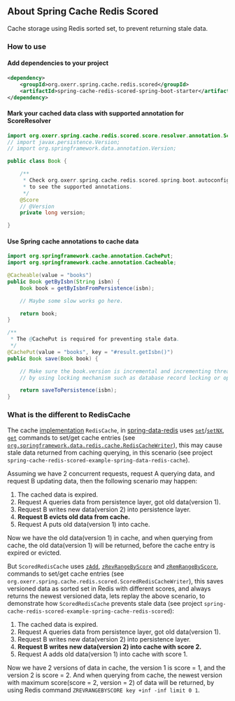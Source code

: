 ## About Spring Cache Redis Scored
Cache storage using Redis sorted set, to prevent returning stale data.

### How to use

#### Add dependencies to your project

```xml
<dependency>
	<groupId>org.oxerr.spring.cache.redis.scored</groupId>
	<artifactId>spring-cache-redis-scored-spring-boot-starter</artifactId>
</dependency>
```

#### Mark your cached data class with supported annotation for ScoreResolver

```java
import org.oxerr.spring.cache.redis.scored.score.resolver.annotation.Score;
// import javax.persistence.Version;
// import org.springframework.data.annotation.Version;

public class Book {

	/**
	 * Check org.oxerr.spring.cache.redis.scored.spring.boot.autoconfigure.DefaultScoreResolver
	 * to see the supported annotations.
	 */
	@Score
	// @Version
	private long version;

}
```

#### Use Spring cache annotations to cache data
```java
import org.springframework.cache.annotation.CachePut;
import org.springframework.cache.annotation.Cacheable;

@Cacheable(value = "books")
public Book getByIsbn(String isbn) {
	Book book = getByIsbnFromPersistence(isbn);

	// Maybe some slow works go here.

	return book;
}

/**
 * The @CachePut is required for preventing stale data.
 */
@CachePut(value = "books", key = "#result.getIsbn()")
public Book save(Book book) {

	// Make sure the book.version is incremental and incrementing thread-safely,
	// by using locking mechanism such as database record locking or optimistic locking.

	return saveToPersistence(isbn);
}
```

### What is the different to RedisCache

The cache [implementation](https://docs.spring.io/spring-data/data-redis/docs/current/reference/html/#redis:support:cache-abstraction) `RedisCache`,
in [spring-data-redis](https://spring.io/projects/spring-data-redis) uses
[`set`](https://redis.io/commands/set)/[`setNX`](https://redis.io/commands/setnx),
[`get`](https://redis.io/commands/get)
commands to set/get cache entries
(see [`org.springframework.data.redis.cache.RedisCacheWriter`](https://github.com/spring-projects/spring-data-redis/blob/main/src/main/java/org/springframework/data/redis/cache/DefaultRedisCacheWriter.java)),
this may cause stale data returned from caching querying, in this scenario
(see project `spring-cache-redis-scored-example-spring-data-redis-cache`).

Assuming we have 2 concurrent requests,
request A querying data, and request B updating data,
then the following scenario may happen:

1. The cached data is expired.
2. Request A queries data from persistence layer, got old data(version 1).
3. Request B writes new data(version 2) into persistence layer.
4. **Request B evicts old data from cache.**
5. Request A puts old data(version 1) into cache.

Now we have the old data(version 1) in cache,
and when querying from cache, the old data(version 1) will be returned,
before the cache entry is expired or evicted.

But `ScoredRedisCache` uses
[`zAdd`](https://redis.io/commands/zadd),
[`zRevRangeByScore`](https://redis.io/commands/zrevrangebyscore)
and [`zRemRangeByScore`](https://redis.io/commands/zremrangebyscore),
commands to set/get cache entries
(see `org.oxerr.spring.cache.redis.scored.ScoredRedisCacheWriter`),
this saves versioned data as sorted set in Redis with different scores,
and always returns the newest versioned data, lets replay the above scenario,
to demonstrate how `ScoredRedisCache` prevents stale data
(see project `spring-cache-redis-scored-example-spring-cache-redis-scored`):

1. The cached data is expired.
2. Request A queries data from persistence layer, got old data(version 1).
3. Request B writes new data(version 2) into persistence layer.
4. **Request B writes new data(version 2) into cache with score 2.**
5. Request A adds old data(version 1) into cache with score 1.

Now we have 2 versions of data in cache,
the version 1 is score = 1, and the version 2 is score = 2.
And when querying from cache,
the newest version with maximum score(score = 2, version = 2) of data
will be returned,
by using Redis command `ZREVRANGEBYSCORE key +inf -inf limit 0 1`.

